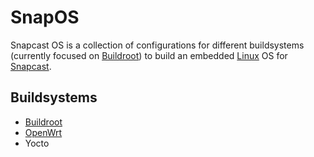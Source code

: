 # SnapOS
Snapcast OS is a collection of configurations for different buildsystems (currently focused on [Buildroot](https://buildroot.org)) to build an embedded [Linux](https://www.kernel.org) OS for [Snapcast](https://github.com/badaix/snapcast).

## Buildsystems
 * [Buildroot](buildroot-external/README.md)
 * [OpenWrt](openwrt/README.md)
 * Yocto

